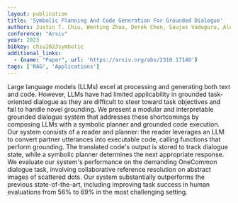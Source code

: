 ```yaml
---
layout: publication
title: 'Symbolic Planning And Code Generation For Grounded Dialogue'
authors: Justin T. Chiu, Wenting Zhao, Derek Chen, Saujas Vaduguru, Alexander M. Rush, Daniel Fried
conference: "Arxiv"
year: 2023
bibkey: chiu2023symbolic
additional_links:
  - {name: "Paper", url: 'https://arxiv.org/abs/2310.17140'}
tags: ['RAG', 'Applications']
---
```

Large language models (LLMs) excel at processing and generating both text and
code. However, LLMs have had limited applicability in grounded task-oriented
dialogue as they are difficult to steer toward task objectives and fail to
handle novel grounding. We present a modular and interpretable grounded
dialogue system that addresses these shortcomings by composing LLMs with a
symbolic planner and grounded code execution. Our system consists of a reader
and planner: the reader leverages an LLM to convert partner utterances into
executable code, calling functions that perform grounding. The translated
code's output is stored to track dialogue state, while a symbolic planner
determines the next appropriate response. We evaluate our system's performance
on the demanding OneCommon dialogue task, involving collaborative reference
resolution on abstract images of scattered dots. Our system substantially
outperforms the previous state-of-the-art, including improving task success in
human evaluations from 56% to 69% in the most challenging setting.

